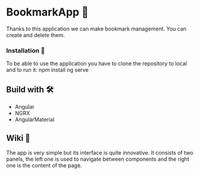 # BookmarkApp 🚀

Thanks to this application we can make bookmark management. You can create and delete them.

### Installation 🔧

To be able to use the application you have to clone the repository to local and to run it:
npm install
ng serve

## Build with 🛠️

* Angular
* NGRX
* AngularMaterial

## Wiki 📖

The app is very simple but its interface is quite innovative. It consists of two panels, the left one is used to navigate between components and the right one is the content of the page.

